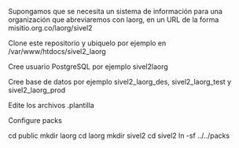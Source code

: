 Supongamos que se necesita un sistema de información para una organización que abreviaremos con laorg, en un URL de la forma misitio.org.co/laorg/sivel2

Clone este repositorio y ubiquelo por ejemplo en /var/www/htdocs/sivel2_laorg

Cree usuario PostgreSQL por ejemplo sivel2laorg

Cree base de datos por ejemplo sivel2_laorg_des, sivel2_laorg_test y sivel2_laorg_prod

Edite los archivos .plantilla

Configure packs

cd public
mkdir laorg
cd laorg
mkdir sivel2
cd sivel2
ln -sf ../../packs
